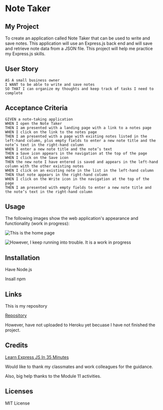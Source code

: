 # Note Taker

## My Project

To create an application called Note Taker that can be used to write and save notes. This application will use an Express.js back end and will save and retrieve note data from a JSON file. This project will help me practice my Express.js skills. 

## User Story

```
AS A small business owner
I WANT to be able to write and save notes
SO THAT I can organize my thoughts and keep track of tasks I need to complete
```


## Acceptance Criteria

```
GIVEN a note-taking application
WHEN I open the Note Taker
THEN I am presented with a landing page with a link to a notes page
WHEN I click on the link to the notes page
THEN I am presented with a page with existing notes listed in the left-hand column, plus empty fields to enter a new note title and the note’s text in the right-hand column
WHEN I enter a new note title and the note’s text
THEN a Save icon appears in the navigation at the top of the page
WHEN I click on the Save icon
THEN the new note I have entered is saved and appears in the left-hand column with the other existing notes
WHEN I click on an existing note in the list in the left-hand column
THEN that note appears in the right-hand column
WHEN I click on the Write icon in the navigation at the top of the page
THEN I am presented with empty fields to enter a new note title and the note’s text in the right-hand column
```


## Usage

The following images show the web application's appearance and functionality (work in progress):

![This is the home page](./Assets/Home.png)

![However, I keep running into trouble. It is a work in progress](./Assets/Error.png)


## Installation

Have Node.js

Insall npm

## Links

This is my repository

[Repository](https://github.com/Gera1313/11-notes)

However, have not uploaded to Heroku yet becuase I have not finished the project. 

## Credits

[Learn Express JS In 35 Minutes](https://youtu.be/SccSCuHhOw0)

Would like to thank my classmates and work colleagues for the guidance. 

Also, big help thanks to the Module 11 activities. 

## Licenses

MIT License